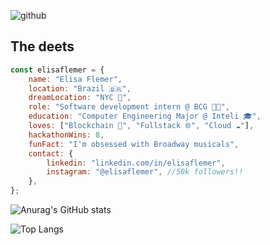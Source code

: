 ![github](https://github.com/elisaflemer/elisaflemer/assets/99259251/60354652-e593-4db0-b985-2ddb70a8bc1a)

## The deets
```javascript
const elisaflemer = {
    name: "Elisa Flemer",
    location: "Brazil 🇧🇷",
    dreamLocation: "NYC 🗽",
    role: "Software development intern @ BCG 👩‍💻",
    education: "Computer Engineering Major @ Inteli 🎓",
    loves: ["Blockchain 💎", "Fullstack 🌐", "Cloud ☁️"],
    hackathonWins: 8,
    funFact: "I'm obsessed with Broadway musicals",
    contact: {
        linkedin: "linkedin.com/in/elisaflemer",
        instagram: "@elisaflemer", //50k followers!!
    },
};
```

![Anurag's GitHub stats](https://github-readme-stats.vercel.app/api?username=elisaflemer&theme=omni&show_icons=true&hide_rank=true)

![Top Langs](https://github-readme-stats.vercel.app/api/top-langs/?username=elisaflemer&layout=compact&theme=omni)

